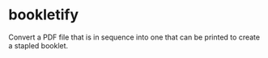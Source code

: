 # bookletify
Convert a PDF file that is in sequence into one that can be printed to create a stapled booklet.
